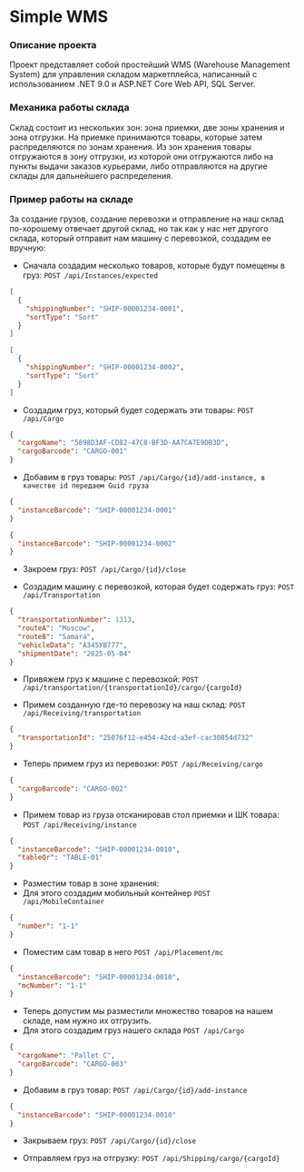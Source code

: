 # Simple WMS

### Описание проекта
Проект представляет собой простейший WMS (Warehouse Management System) для управления складом маркетплейса, написанный с использованием .NET 9.0 и ASP.NET Core Web API, SQL Server.

### Механика работы склада
Склад состоит из нескольких зон: зона приемки, две зоны хранения и зона отгрузки.
На приемке принимаются товары, которые затем распределяются по зонам хранения. Из зон хранения товары отгружаются в зону отгрузки, из которой они отгружаются либо на пункты выдачи заказов курьерами, либо отправляются на другие склады для дальнейшего распределения.

### Пример работы на складе
За создание грузов, создание перевозки и отправление на наш склад по-хорошему отвечает другой склад, но так как у нас нет другого склада, который отправит нам машину с перевозкой, создадим ее вручную:

- Сначала создадим несколько товаров, которые будут помещены в груз:
`POST /api/Instances/expected`
```json
[
  {
    "shippingNumber": "SHIP-00001234-0001",
    "sortType": "Sort"
  }
]
```
```json
[
  {
    "shippingNumber": "SHIP-00001234-0002",
    "sortType": "Sort"
  }
]
```
- Создадим груз, который будет содержать эти товары:
`POST /api/Cargo`
```json
{
  "cargoName": "5898D3AF-CD82-47C8-BF3D-AA7CA7E9DB3D",
  "cargoBarcode": "CARGO-001"
}
```
- Добавим в груз товары:
`POST /api/Cargo/{id}/add-instance, в качестве id передаем Guid груза`
```json
{
  "instanceBarcode": "SHIP-00001234-0001"
}
```
```json
{
  "instanceBarcode": "SHIP-00001234-0002"
}
```
- Закроем груз:
`POST /api/Cargo/{id}/close`


- Создадим машину с перевозкой, которая будет содержать груз:
`POST /api/Transportation`
```json
{
  "transportationNumber": 1313,
  "routeA": "Moscow",
  "routeB": "Samara",
  "vehicleData": "А345УВ777",
  "shipmentDate": "2025-05-04"
}
```
- Привяжем груз к машине с перевозкой:
`POST /api/transportation/{transportationId}/cargo/{cargoId}`


- Примем созданную где-то перевозку на наш склад:
`POST /api/Receiving/transportation`
```json
{
  "transportationId": "25076f12-e454-42cd-a3ef-cac30854d732"
}
```

- Теперь примем груз из перевозки:
`POST /api/Receiving/cargo`
```json
{
  "cargoBarcode": "CARGO-002"
}
```
- Примем товар из груза отсканировав стол приемки и ШК товара:
`POST /api/Receiving/instance`
```json
{
  "instanceBarcode": "SHIP-00001234-0010",
  "tableQr": "TABLE-01"
}
```
- Разместим товар в зоне хранения:
- Для этого создадим мобильный контейнер
`POST /api/MobileContainer`
```json
{
  "number": "1-1"
}
```
- Поместим сам товар в него
`POST /api/Placement/mc`
```json
{
  "instanceBarcode": "SHIP-00001234-0010",
  "mcNumber": "1-1"
}
```
- Теперь допустим мы разместили множество товаров на нашем складе, нам нужно их отгрузить.
- Для этого создадим груз нашего склада
`POST /api/Cargo`
```json
{
  "cargoName": "Pallet C",
  "cargoBarcode": "CARGO-003"
}
```
- Добавим в груз товар:
`POST /api/Cargo/{id}/add-instance`
```json
{
  "instanceBarcode": "SHIP-00001234-0010"
}
```
- Закрываем груз:
`POST /api/Cargo/{id}/close`

- Отправляем груз на отгрузку:
`POST /api/Shipping/cargo/{cargoId}`